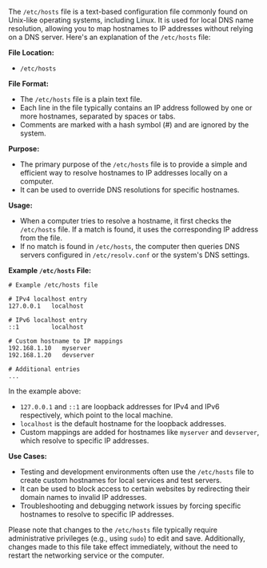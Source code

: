 The `/etc/hosts` file is a text-based configuration file commonly found on Unix-like operating systems, including Linux. It is used for local DNS name resolution, allowing you to map hostnames to IP addresses without relying on a DNS server. Here's an explanation of the `/etc/hosts` file:

**File Location:**
- `/etc/hosts`

**File Format:**
- The `/etc/hosts` file is a plain text file.
- Each line in the file typically contains an IP address followed by one or more hostnames, separated by spaces or tabs.
- Comments are marked with a hash symbol (#) and are ignored by the system.

**Purpose:**
- The primary purpose of the `/etc/hosts` file is to provide a simple and efficient way to resolve hostnames to IP addresses locally on a computer.
- It can be used to override DNS resolutions for specific hostnames.

**Usage:**
- When a computer tries to resolve a hostname, it first checks the `/etc/hosts` file. If a match is found, it uses the corresponding IP address from the file.
- If no match is found in `/etc/hosts`, the computer then queries DNS servers configured in `/etc/resolv.conf` or the system's DNS settings.

**Example `/etc/hosts` File:**

```plaintext
# Example /etc/hosts file

# IPv4 localhost entry
127.0.0.1   localhost

# IPv6 localhost entry
::1         localhost

# Custom hostname to IP mappings
192.168.1.10   myserver
192.168.1.20   devserver

# Additional entries
...
```

In the example above:

- `127.0.0.1` and `::1` are loopback addresses for IPv4 and IPv6 respectively, which point to the local machine.
- `localhost` is the default hostname for the loopback addresses.
- Custom mappings are added for hostnames like `myserver` and `devserver`, which resolve to specific IP addresses.

**Use Cases:**
- Testing and development environments often use the `/etc/hosts` file to create custom hostnames for local services and test servers.
- It can be used to block access to certain websites by redirecting their domain names to invalid IP addresses.
- Troubleshooting and debugging network issues by forcing specific hostnames to resolve to specific IP addresses.

Please note that changes to the `/etc/hosts` file typically require administrative privileges (e.g., using `sudo`) to edit and save. Additionally, changes made to this file take effect immediately, without the need to restart the networking service or the computer.
